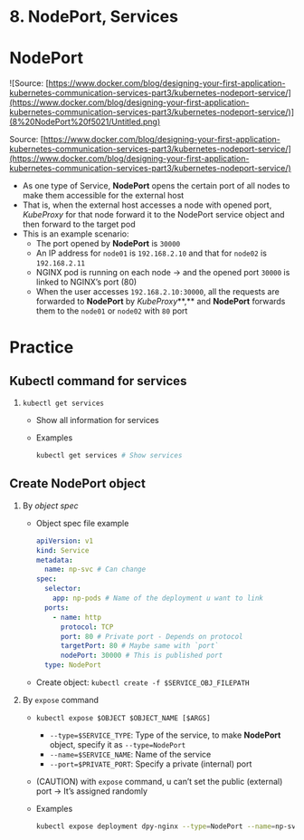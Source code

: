 # 8. NodePort, Services

# NodePort

![Source: [https://www.docker.com/blog/designing-your-first-application-kubernetes-communication-services-part3/kubernetes-nodeport-service/](https://www.docker.com/blog/designing-your-first-application-kubernetes-communication-services-part3/kubernetes-nodeport-service/)](8%20NodePort%20f5021/Untitled.png)

Source: [https://www.docker.com/blog/designing-your-first-application-kubernetes-communication-services-part3/kubernetes-nodeport-service/](https://www.docker.com/blog/designing-your-first-application-kubernetes-communication-services-part3/kubernetes-nodeport-service/)

- As one type of Service, **NodePort** opens the certain port of all nodes to make them accessible for the external host
- That is, when the external host accesses a node with opened port, *KubeProxy* for that node forward it to the NodePort service object and then forward to the target pod
- This is an example scenario:
    - The port opened by **NodePort** is `30000`
    - An IP address for `node01` is `192.168.2.10` and that for `node02` is `192.168.2.11`
    - NGINX pod is running on each node → and the opened port `30000` is linked to NGINX’s port (80)
    - When the user accesses `192.168.2.10:30000`, all the requests are forwarded to **NodePort** by *KubeProxy***,** and **NodePort** forwards them to the `node01` or `node02` with `80` port

# Practice

## Kubectl command for services

1. `kubectl get services`
    - Show all information for services
    - Examples
        
        ```bash
        kubectl get services # Show services
        ```
        

## Create NodePort object

1. By *object spec*
    - Object spec file example
        
        ```yaml
        apiVersion: v1
        kind: Service
        metadata:
          name: np-svc # Can change
        spec:
          selector:
            app: np-pods # Name of the deployment u want to link
          ports:
            - name: http
              protocol: TCP
              port: 80 # Private port - Depends on protocol
              targetPort: 80 # Maybe same with `port`
              nodePort: 30000 # This is published port
          type: NodePort
        ```
        
    - Create object: `kubectl create -f $SERVICE_OBJ_FILEPATH`
2. By `expose` command
    - `kubectl expose $OBJECT $OBJECT_NAME [$ARGS]`
        - `--type=$SERVICE_TYPE`: Type of the service, to make **NodePort** object, specify it as `--type=NodePort`
        - `--name=$SERVICE_NAME`: Name of the service
        - `--port=$PRIVATE_PORT`: Specify a private (internal) port
    - (CAUTION) with `expose` command, u can’t set the public (external) port → It’s assigned randomly
    - Examples
        
        ```bash
        kubectl expose deployment dpy-nginx --type=NodePort --name=np-svc --port=80 # Link deployment "dpy-nginx" with NodePort
        ```